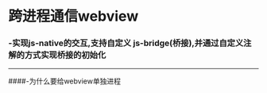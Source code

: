 # 跨进程通信webview
### -实现js-native的交互,支持自定义 js-bridge(桥接),并通过自定义注解的方式实现桥接的初始化
****

####-为什么要给webview单独进程
